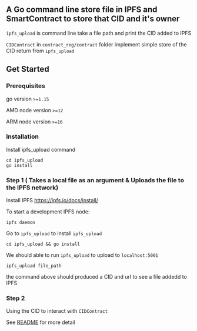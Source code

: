## A Go command line store file in IPFS and SmartContract to store that CID and it's owner

`ipfs_upload` is command line take a file path and print the CID added to IPFS

`CIDContract` in `contract_reg/contract` folder implement simple store of the CID return from `ipfs_upload`

## Get Started

### Prerequisites

go version `>=1.15`

AMD node version `>=12`

ARM node version `>=16`

### Installation

Install ipfs_upload command

```
cd ipfs_upload
go install
```

### Step 1 ( Takes a local file as an argument & Uploads the file to the IPFS network)

Install IPFS https://ipfs.io/docs/install/

To start a development IPFS node:

```
ipfs daemon
```

Go to `ipfs_upload` to install `ipfs_upload`

```
cd ipfs_upload && go install
```

We should able to run `ipfs_upload` to upload to `localhost:5001`

```
ipfs_upload file_path
```

the command above should produced a CID and url to see a file addedd to IPFS

### Step 2

Using the CID to interact with `CIDContract`

See [README](contract_reg/README.md) for more detail
